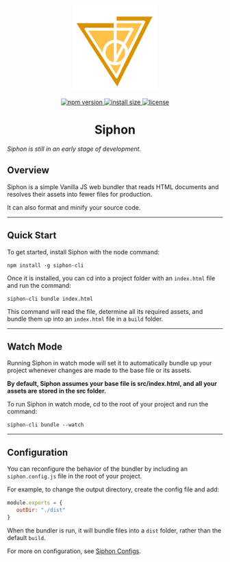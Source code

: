 <p align=center>
  <img width=200 height=200 src="./siphon_proto.png"></img>
  <p align=center>
  <a href="https://www.npmjs.com/package/siphon-cli">
    <img src="https://img.shields.io/npm/v/siphon.cli.svg" alt="npm version" >
  </a>
  <a href="https://packagephobia.now.sh/result?p=siphon-cli">
    <img src="https://packagephobia.now.sh/badge?p=siphon-cli" alt="install size" >
  </a>
  <a href="https://github.com/adebola-xyz/siphon/blob/master/LICENSE.txt">
    <img src="https://img.shields.io/npm/l/siphon.cli.svg" alt="license">
  </a>
  </p>
</p>

<h1 align=center> Siphon </h1>

_Siphon is still in an early stage of development._

## Overview

Siphon is a simple Vanilla JS web bundler that reads HTML documents and resolves their assets into fewer files for production.

It can also format and minify your source code.

---

## Quick Start

To get started, install Siphon with the node command:

```console
npm install -g siphon-cli
```

Once it is installed, you can cd into a project folder with an `index.html` file and run the command:

```console
siphon-cli bundle index.html
```

This command will read the file, determine all its required assets, and bundle them up into an `index.html` file in a `build` folder.

---

## Watch Mode

Running Siphon in watch mode will set it to automatically bundle up your project whenever changes are made to the base file or its assets.

**By default, Siphon assumes your base file is src/index.html, and all your assets are stored in the src folder.**

To run Siphon in watch mode, cd to the root of your project and run the command:

```console
siphon-cli bundle --watch
```

---

## Configuration

You can reconfigure the behavior of the bundler by including an `siphon.config.js` file in the root of your project.

For example, to change the output directory, create the config file and add:

```js
module.exports = {
   outDir: "./dist"
}
```

When the bundler is run, it will bundle files into a `dist` folder, rather than the default `build`.

For more on configuration, see [Siphon Configs](CONFIG.md).
